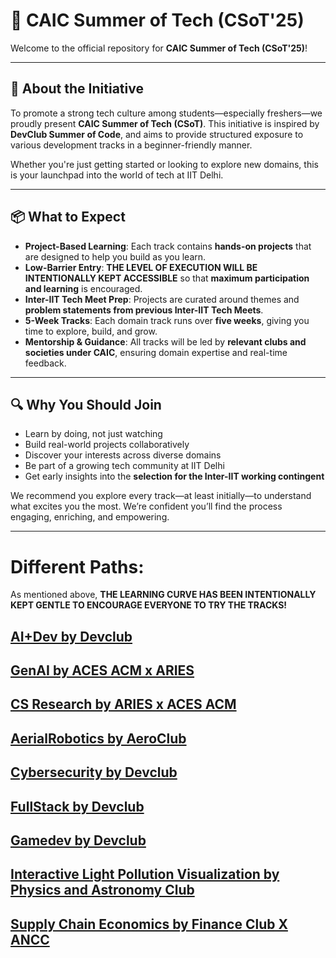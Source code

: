 # 🚀 CAIC Summer of Tech (CSoT'25)
Welcome to the official repository for **CAIC Summer of Tech (CSoT'25)**!

---

## 🎯 About the Initiative

To promote a strong tech culture among students—especially freshers—we proudly present **CAIC Summer of Tech (CSoT)**. This initiative is inspired by **DevClub Summer of Code**, and aims to provide structured exposure to various development tracks in a beginner-friendly manner.

Whether you're just getting started or looking to explore new domains, this is your launchpad into the world of tech at IIT Delhi.

---

## 📦 What to Expect

- **Project-Based Learning**: Each track contains **hands-on projects** that are designed to help you build as you learn.
- **Low-Barrier Entry**: **THE LEVEL OF EXECUTION WILL BE INTENTIONALLY KEPT ACCESSIBLE** so that **maximum participation and learning** is encouraged.
- **Inter-IIT Tech Meet Prep**: Projects are curated around themes and **problem statements from previous Inter-IIT Tech Meets**.
- **5-Week Tracks**: Each domain track runs over **five weeks**, giving you time to explore, build, and grow.
- **Mentorship & Guidance**: All tracks will be led by **relevant clubs and societies under CAIC**, ensuring domain expertise and real-time feedback.

---

## 🔍 Why You Should Join

- Learn by doing, not just watching
- Build real-world projects collaboratively
- Discover your interests across diverse domains
- Be part of a growing tech community at IIT Delhi
- Get early insights into the **selection for the Inter-IIT working contingent**

We recommend you explore every track—at least initially—to understand what excites you the most. We’re confident you’ll find the process engaging, enriching, and empowering.

---

# Different Paths:
As mentioned above, **THE LEARNING CURVE HAS BEEN INTENTIONALLY KEPT GENTLE TO ENCOURAGE EVERYONE TO TRY THE TRACKS!**

## [AI+Dev by Devclub](AI+Dev_Devclub/)

## [GenAI by ACES ACM x ARIES](GenAI_ACES_ACM_X_ARIES/)

## [CS Research by ARIES x ACES ACM](CS_Research_ARIES_X_ACES_ACM/)

## [AerialRobotics by AeroClub](AerialRobotics_AeroClub/)

## [Cybersecurity by Devclub](CyberSecurity_Devclub/)

## [FullStack by Devclub](FullStack_Devclub/)

## [Gamedev by Devclub](Gamedev_Devclub/)

## [Interactive Light Pollution Visualization by Physics and Astronomy Club](Interactive_Light_Pollution_Visualization_PAC/)

## [Supply Chain Economics by Finance Club X ANCC](Supply_Chain_Economics_And_Finance_Club_X_ANCC/)
